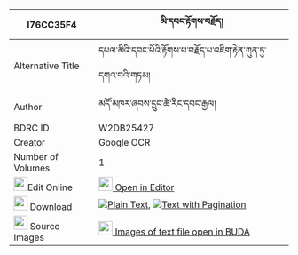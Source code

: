 |I76CC35F4|མི་དབང་རྟོགས་བརྗོད། 
| --- | --- 
|Alternative Title |དཔལ་མིའི་དབང་པོའི་རྟོགས་པ་བརྗོད་པ་འཇིག་རྟེན་ཀུན་ཏུ་དགའ་བའི་གཏམ།
|Author| མདོ་མཁར་ཞབས་དྲུང་ཚེ་རིང་དབང་རྒྱལ།
|BDRC ID | W2DB25427
|Creator | Google OCR
|Number of Volumes| 1
|<img width="25" src="https://img.icons8.com/color/25/000000/edit-property.png">Edit Online| [<img width="25" src="https://avatars.githubusercontent.com/u/45091458?s=200&v=4"> Open in Editor](http://editor.openpecha.org/I76CC35F4)
|<img width="25" src="https://img.icons8.com/fluent/48/000000/download-2.png"/>  Download | [![](https://img.icons8.com/color/20/000000/txt.png)Plain Text](https://github.com/Openpecha/I76CC35F4/releases/download/v1/miwang_tokjo_plain_I76CC35F4.zip), [![](https://img.icons8.com/color/20/000000/txt.png)Text with Pagination](https://github.com/Openpecha/I76CC35F4/releases/download/v1/miwang_tokjo_pages_I76CC35F4.zip)
|<img width="25" src="https://img.icons8.com/plasticine/100/000000/pictures-folder.png"/>  Source Images | [<img width="25" src="https://library.bdrc.io/icons/BUDA-small.svg"> Images of text file open in BUDA](https://library.bdrc.io/show/bdr:W2DB25427)